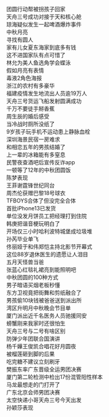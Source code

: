 团圆行动帮被拐孩子回家  
天舟三号成功对接于天和核心舱  
琼海疑似发生一起啤酒爆炸事件  
中秋月亮  
寻找有圆人  
家有儿女夏东海家到底多有钱  
这不进国家队有点可惜了  
林允为美人鱼选角学会蝶泳  
假如月亮有表情  
毒液2角色海报  
浙江的农村有多豪华  
福建疫情发生地流出人员逾19万人  
天舟三号货运飞船发射圆满成功  
千万不要徒手掰香蕉  
周生辰的婚后感受  
当冷战时厕所没纸了  
9岁孩子玩手机不运动患上静脉血栓  
深圳海景民宿一房难求  
和相恋五年的男孩结婚了  
上一辈的冰箱能有多窒息  
民警夜查酒吧后宣传反诈app  
一顿等了12年的中秋团圆饭  
陈梦表现  
王菲谢霆锋世纪同台  
周杰伦获赠巴黎18号球衣  
TFBOYS合体了但没完全合体  
首批iPhone13已发货  
单位没发月饼员工把经理打到住院  
韩庚把谐音梗玩明白了  
开场仅三小时哈利波特城堡成垃圾堆  
孙芮毕业单飞  
佟丽娅于和伟郑恺主持北影节开幕式  
这位88岁退休医生的遗愿让人泪目  
五月天怪兽当爸  
张蓝心红毯礼裙亮到能照明吧  
中秋团圆的100种方式  
男子暗语买烟老板秒懂  
东方卫视竟把街舞和剪纸融合了  
男孩偷10块钱被爸爸送到派出所  
湾区升明月中秋晚会节目单  
厦门派出近千名医务人员驰援同安  
螃蟹刚来我家时还很怕生  
天舟三号与二号有啥区别  
防弹少年团联合国演讲  
杨千嬅王俊凯合唱花好月圆夜  
被榴莲砸到脚的后果  
吃完糖不建议立刻刷牙  
樊振东率广东晋级全运男团决赛  
厦门第二轮检测中检出17份混管阳性样本  
马龙最想走的门打开了  
广东北京会师男团决赛  
太空快递小哥天舟三号今天出发  
孙颖莎表现  
